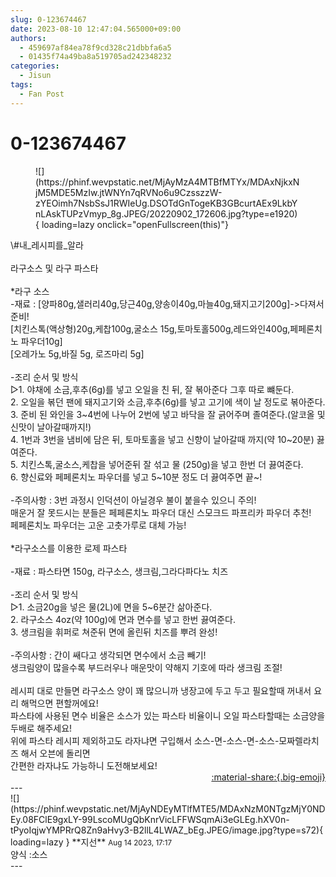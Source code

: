 ```yaml
---
slug: 0-123674467
date: 2023-08-10 12:47:04.565000+09:00
authors:
  - 459697af84ea78f9cd328c21dbbfa6a5
  - 01435f74a49ba8a519705ad242348232
categories:
  - Jisun
tags:
  - Fan Post
---
```


# 0-123674467

<div class="post-container" markdown="1">
<div class="content-container md-sidebar__scrollwrap" markdown="1">


<figure markdown="1">
![](https://phinf.wevpstatic.net/MjAyMzA4MTBfMTYx/MDAxNjkxNjM5MDE5MzIw.jtWNYn7qRVNo6u9CzsszzW-zYEOimh7NsbSsJ1RWIeUg.DSOTdGnTogeKB3GBcurtAEx9LkbYnLAskTUPzVmyp_8g.JPEG/20220902_172606.jpg?type=e1920){ loading=lazy onclick="openFullscreen(this)"}
</figure>
\#내_레시피를_알라<br> <br>라구소스 및 라구 파스타<br> <br>*라구 소스<br>-재료 : [양파80g,샐러리40g,당근40g,양송이40g,마늘40g,돼지고기200g]-&gt;다져서 준비!<br>[치킨스톡(액상형)20g,케찹100g,굴소스 15g,토마토홀500g,레드와인400g,페페론치노 파우더10g]<br>[오레가노 5g,바질 5g, 로즈마리 5g]<br> <br>-조리 순서 및 방식<br>▷1. 야채에 소금,후추(6g)를 넣고 오일을 친 뒤, 잘 볶아준다 그후 따로 뺴둔다.<br>2. 오일을 볶던 팬에 돼지고기와 소금,후추(6g)를 넣고 고기에 색이 날 정도로 볶아준다.<br>3. 준비 된 와인을 3~4번에 나누어 2번에 넣고 바닥을 잘 긁어주며 졸여준다.(알코올 및 신맛이 날아갈때까지!)<br>4. 1번과 3번을 냄비에 담은 뒤, 토마토홀을 넣고 신향이 날아갈때 까지(약 10~20분) 끓여준다.<br>5. 치킨스톡,굴소스,케찹을 넣어준뒤 잘 섞고 물 (250g)을 넣고 한번 더 끓여준다.<br>6. 향신료와 페페론치노 파우더를 넣고 5~10분 정도 더 끓여주면 끝~!<br> <br>-주의사항 : 3번 과정시 인덕션이 아닐경우 불이 붙을수 있으니 주의!<br>매운거 잘 못드시는 분들은 페페론치노 파우더 대신 스모크드 파프리카 파우더 추천!<br>페페론치노 파우더는 고운 고춧가루로 대체 가능!<br> <br>*라구소스를 이용한 로제 파스타<br> <br>-재료 : 파스타면 150g, 라구소스, 생크림,그라다파다노 치즈<br> <br>-조리 순서 및 방식<br>▷1. 소금20g을 넣은 물(2L)에 면을 5~6분간 삶아준다.<br>2. 라구소스 4oz(약 100g)에 면과 면수를 넣고 한번 끓여준다.<br>3. 생크림을 휘퍼로 쳐준뒤 면에 올린뒤 치즈를 뿌려 완성!<br> <br>-주의사항 : 간이 쌔다고 생각되면 면수에서 소금 빼기!<br>생크림양이 많을수록 부드러우나 매운맛이 약해지 기호에 따라 생크림 조절!<br> <br>레시피 대로 만들면 라구소스 양이 꽤 많으니까 냉장고에 두고 두고 필요할때 꺼내서 요리 해먹으면 편할꺼에요!<br>파스타에 사용된 면수 비율은 소스가 있는 파스타 비율이니 오일 파스타할때는 소금양을 두배로 해주세요!<br>위에 파스타 레시피 제외하고도 라자냐면 구입해서 소스-면-소스-면-소스-모짜렐라치즈 해서 오븐에 돌리면<br>간편한 라자냐도 가능하니 도전해보세요!

</div>
</div>

<div style="text-align: right;" markdown="1">
<a href="https://weverse.io/fromis9/fanpost/0-123674467" style="text-align: right;">:material-share:{.big-emoji}</a>
</div>
---

<div class="comments-container md-sidebar__scrollwrap" markdown="1">
<div class="comment" markdown="1">
<div class='id-container' markdown="1">
![](https://phinf.wevpstatic.net/MjAyNDEyMTlfMTE5/MDAxNzM0NTgzMjY0NDEy.08FClE9gxLY-99LscoMUgQbKnrVicLFFWSqmAi3eGLEg.hXV0n-tPyoIqjwYMPRrQ8Zn9aHvy3-B2llL4LWAZ_bEg.JPEG/image.jpg?type=s72){ loading=lazy }
**<span class="artist">지선</span>** <small>Aug 14 2023, 17:17</small><br>
</div>
<div class='comment-body' markdown="1">
양식 :소스
</div>
</div>
</div>
---
